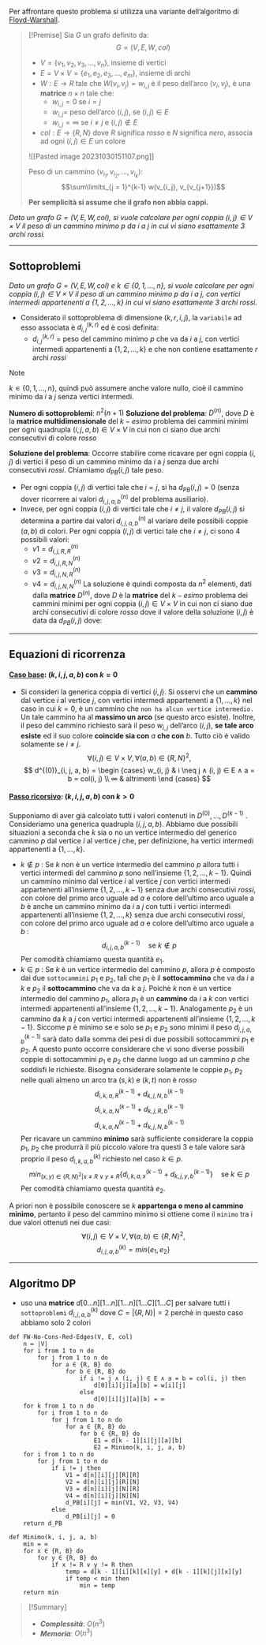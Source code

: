 Per affrontare questo problema si utilizza una variante dell’algoritmo di [Floyd-Warshall](obsidian://open?vault=obsidian-git-sync&file=Analisi%20e%20Progetto%20di%20Algoritmi%2F2.%20%F0%9F%93%8A%20Grafi%2F0.%20Floyd-Warshall).

>[!Premise]
>Sia $G$ un grafo definito da:
>$$G = (V, E, W, col)$$
>- $V = \{v_1, v_2, v_3, …, v_n\}$, insieme di vertici
>- $E = V × V = \{e_1, e_2, e_3, …, e_m\}$, insieme di archi
>- $W : E \rightarrow R$ tale che $W(v_i ,v_j) = w_{i,j}$ è il peso dell’arco $(v_i ,v_j)$, è una **matrice** $n×n$ tale che:
>	- $w_{i,j} = 0$ se $i = j$
>	- $w_{i,j} =$ peso dell’arco $(i,j)$, se $(i,j) ∈ E$
>	- $w_{i,j} = ∞$ se $i \neq j$ e $(i,j) ∉ E$
>- $col : E \rightarrow \{R, N\}$ dove $R$ significa $rosso$ e $N$ significa $nero$, associa ad ogni $(i, j) ∈ E$ un colore
>
>![[Pasted image 20231030151107.png]]
>
>Peso di un cammino $⟨v_{i_1}, v_{i_2}, ..., v_{i_k}⟩$:
>$$\sum\limits_{j = 1}^{k-1} w(v_{i_j}, v_{v_{j+1}})$$
>
>**Per semplicità si assume che il grafo non abbia cappi.**

*Dato un grafo $G = (V, E, W, col)$, si vuole calcolare per ogni coppia $(i, j) ∈ V × V$ il peso di un cammino minimo $p$ da $i$ a $j$ in cui vi siano esattamente 3 archi rossi.*

---
## Sottoproblemi

*Dato un grafo $G = (V, E, W, col)$ e $k ∈ \{0, 1, . . . , n\}$, si vuole calcolare per ogni coppia $(i, j) ∈ V × V$ il peso di un cammino minimo $p$ da $i$ a $j$, con vertici intermedi appartenenti a $\{1, 2, . . . , k\}$ in cui vi siano esattamente 3 archi rossi.*

- Considerato il sottoproblema di dimensione $(k, r, i, j)$, la `variabile` ad esso associata è $d^{(k, r)}_{i, j}$ ed è così definita:
	- $d^{(k, r)}_{i, j}$ = peso del cammino minimo $p$ che va da $i$ a $j$, con vertici intermedi appartenenti a $\{1, 2, . . . , k\}$ e che non contiene esattamente $r$ archi $rossi$

>[!Note]
>$k ∊ \{0, 1, …, n\}$, quindi può assumere anche valore nullo, cioè il cammino minimo da $i$ a $j$ senza vertici intermedi.

**Numero di sottoproblemi**: $n^2(n+1)$
**Soluzione del problema**: $D^{(n)}$, dove $D$ è la **matrice multidimensionale** del $k-esimo$ problema dei cammini minimi per ogni quadrupla $(i, j, a, b) ∈ V × V$ in cui non ci siano due archi consecutivi di colore $rosso$

**Soluzione del problema**: Occorre stabilire come ricavare per ogni coppia $(i, j)$ di vertici il peso di un cammino minimo da $i$ a $j$ senza due archi consecutivi $rossi$. Chiamiamo $d_{PB}(i, j)$ tale peso. 
- Per ogni coppia $(i, j)$ di vertici tale che $i = j$, si ha $d_{PB}(i, j) = 0$ (senza dover ricorrere ai valori $d^{(n)}_{i, j, a, b}$ del problema ausiliario).
- Invece, per ogni coppia $(i, j)$ di vertici tale che $i \not= j$, il valore $d_{PB}(i, j)$ si determina a partire dai valori $d^{(n)}_{i, j, a, b}$ al variare delle possibili coppie $(a, b)$ di colori. Per ogni coppia $(i, j)$ di vertici tale che $i \not= j$, ci sono 4 possibili valori:
	- $v1 = d^{(n)}_{i, j, R, R}$
	- $v2 = d^{(n)}_{i, j, R, N}$
	- $v3 = d^{(n)}_{i, j, N, R}$
	- $v4 = d^{(n)}_{i, j, N, N}$
La soluzione è quindi composta da $n^2$ elementi, dati dalla **matrice** $D^{(n)}$, dove $D$ è la **matrice** del $k-esimo$ problema dei cammini minimi per ogni coppia $(i, j) ∈ V × V$ in cui non ci siano due archi consecutivi di colore $rosso$ dove il valore della soluzione $(i, j)$ è data da $d_{PB}(i, j)$ dove:

---
## Equazioni di ricorrenza
#### <u>**Caso base**</u>: $(k, i, j, a, b)$ con $k = 0$
- Si consideri la generica coppia di vertici $(i, j)$. Si osservi che un **cammino** dal vertice $i$ al vertice $j$, con vertici intermedi appartenenti a $\{1, . . . , k\}$ nel caso in cui $k = 0$, è un cammino che `non ha alcun vertice intermedio.`
	Un tale cammino ha al **massimo un arco** (se questo arco esiste). Inoltre, il peso del cammino richiesto sarà il peso $w_{i,j}$ dell’arco $(i, j)$, **se tale arco esiste** ed il suo colore **coincide sia con** $a$ **che con** $b$. Tutto ciò è valido solamente se $i \not= j$.
$$
∀(i, j) ∈ V × V, ∀(a, b) ∈ \{R, N\}^2,
$$
$$
d^{(0)}_{i, j, a, b} = 
\begin {cases}
w_{i, j} & i \neq j ∧ (i, j) ∈ E ∧ a = b = col(i, j) \\
∞ & altrimenti
\end {cases}
$$

#### <u>**Passo ricorsivo**</u>: $(k, i, j, a, b)$ con $k > 0$
Supponiamo di aver già calcolato tutti i valori contenuti in $D^{(0)}, . . . , D^{(k−1)}$ . Consideriamo una generica quadrupla $(i, j, a, b)$. Abbiamo due possibili situazioni a seconda che $k$ sia o no un vertice intermedio del generico cammino $p$ dal vertice $i$ al vertice $j$ che, per definizione, ha vertici intermedi appartenenti a $\{1, . . . , k\}$.
- $k ∉ p$ :
	Se $k$ non è un vertice intermedio del cammino $p$ allora tutti i vertici intermedi del cammino $p$ sono nell’insieme $\{1, 2, . . . , k − 1\}$. Quindi un cammino minimo dal vertice $i$ al vertice $j$ con vertici intermedi appartenenti all’insieme $\{1, 2, . . . , k − 1\}$ senza due archi consecutivi $rossi$, con colore del primo arco uguale ad $a$ e colore dell’ultimo arco uguale a $b$ è anche un cammino minimo da $i$ a $j$ con tutti i vertici intermedi appartenenti all’insieme $\{1, 2, . . . , k\}$ senza due archi consecutivi $rossi$, con colore del primo arco uguale ad $a$ e colore dell’ultimo arco uguale a $b$ : $$d^{(k−1)}_{i, j, a, b} \quad\text{se }  k ∉ p$$
	Per comodità chiamiamo questa quantità $e_1$.
- $k ∈ p$ :
	Se $k$ è un vertice intermedio del cammino $p$, allora $p$ è composto dai due `sottocammini` $p_1$ e $p_2$, tali che $p_1$ è il **sottocammino** che va da $i$ a $k$ e $p_2$ il **sottocammino** che va da $k$ a $j$.
	Poichè $k$ non è un vertice intermedio del cammino $p_1$, allora $p_1$ è un **cammino** da $i$ a $k$ con vertici intermedi appartenenti all’insieme $\{1, 2, . . . , k − 1\}$. 
	Analogamente $p_2$ è un cammino da $k$ a $j$ con vertici intermedi appartenenti all’insieme $\{1, 2, . . . , k −1\}$.
	Siccome $p$ è minimo se e solo se $p_1$ e $p_2$ sono minimi il peso $d^{(k−1)}_{i, j, a, b}$ sarà dato dalla somma dei pesi di due possibili sottocammini $p_1$ e $p_2$. 
	A questo punto occorre considerare che vi sono diverse possibili coppie di sottocammini $p_1$ e $p_2$ che danno luogo ad un cammino $p$ che soddisfi le richieste.
	Bisogna considerare solamente le coppie $p_1$, $p_2$ nelle quali almeno un arco tra $(s, k)$ e $(k, t)$ non è $rosso$
	$$d^{(k−1)}_{i, k, a, R} + d^{(k−1)}_{k, j, N, b}$$
	$$d^{(k−1)}_{i, k, a, N} + d^{(k−1)}_{k, j, R, b}$$
	$$d^{(k−1)}_{i, k, a, N} + d^{(k−1)}_{k, j, N, b}$$
	Per ricavare un cammino **minimo** sarà sufficiente considerare la coppia $p_1$, $p_2$ che produrrà il più piccolo valore tra questi $3$ e tale valore sarà proprio il peso $d^{(k)}_{i, k, a, b}$ richiesto nel caso $k ∈ p$.
	$$min_{(x,y)∈\{R,N\}^2|x\not=R∨y\not=R}\{d^{(k−1)}_{i, k, a, x} + d^{(k−1)}_{k, j, y, b}\} \quad\text{se } k ∈ p$$
	Per comodità chiamiamo questa quantità $e_2$.

A priori non è possibile conoscere se $k$ **appartenga o meno al cammino minimo**, pertanto il peso del cammino minimo si ottiene come il `minimo` tra i due valori ottenuti nei due casi: 
$$
∀(i, j) ∈ V × V, ∀(a, b) ∈ \{R, N\}^2,
$$
$$d^{(k)}_{i, j, a, b} = min\{e_1, e_2\}$$

---
## Algoritmo DP

- uso una **matrice** $d[0...n][1...n][1...n][1...C][1...C]$ per salvare tutti i `sottoproblemi` $d^{(k)}_{i , j, a, b}$ dove $C = |\{R, N\}| = 2$ perchè in questo caso abbiamo solo $2$ colori

``` Pseudocodice TI:"FW-No-Cons-Red-Edges" "FOLD"
def FW-No-Cons-Red-Edges(V, E, col) 
	n = |V|
	for i from 1 to n do
		for j from 1 to n do
			for a ∈ {R, B} do
				for b ∈ {R, B} do
					if i != j ∧ (i, j) ∈ E ∧ a = b = col(i, j) then
						d[0][i][j][a][b] = w[i][j]
					else
						d[0][i][j][a][b] = ∞
	for k from 1 to n do
		for i from 1 to n do
			for j from 1 to n do
				for a ∈ {R, B} do
					for b ∈ {R, B} do
						E1 = d[k - 1][i][j][a][b]
						E2 = Minimo(k, i, j, a, b)
	for i from 1 to n do
		for j from 1 to n do
			if i != j then
				V1 = d[n][i][j][R][R]
				V2 = d[n][i][j][R][N]
				V3 = d[n][i][j][N][R]
				V4 = d[n][i][j][N][N]
				d_PB[i][j] = min(V1, V2, V3, V4)
			else 
				d_PB[i][j] = 0
	return d_PB

def Minimo(k, i, j, a, b)
	min = ∞
	for x ∈ {R, B} do
		for y ∈ {R, B} do
			if x != R ∨ y != R then
				temp = d[k - 1][i][k][x][y] + d[k - 1][k][j][x][y]
				if temp < min then
					min = temp
	return min
```

> [!Summary]
> - ***Complessità***: $O(n^3)$
> - ***Memoria***: $O(n^3)$